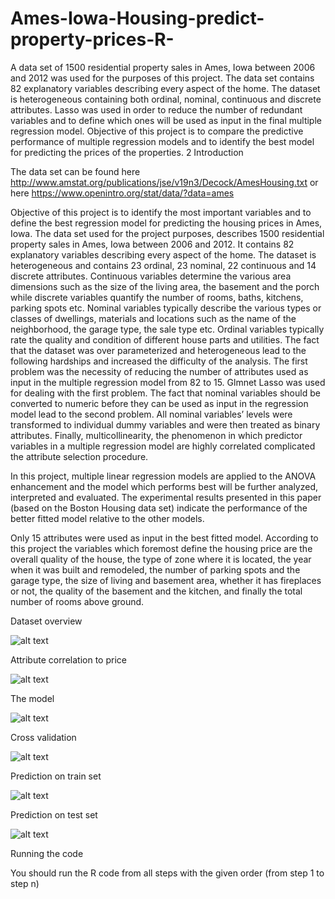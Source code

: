 # Ames-Iowa-Housing-predict-property-prices-R-

A data set of 1500 residential property sales in Ames, Iowa between 2006 and 2012 was used for the purposes of this project.
The data set contains 82 explanatory variables describing every aspect of the home. The dataset is
heterogeneous containing both ordinal, nominal, continuous and discrete attributes. Lasso was used in order
to reduce the number of redundant variables and to define which ones will be used as input in the final
multiple regression model. Objective of this project is to compare the predictive performance of multiple
regression models and to identify the best model for predicting the prices of the properties.
2 Introduction

The data set can be found 
here http://www.amstat.org/publications/jse/v19n3/Decock/AmesHousing.txt
or here https://www.openintro.org/stat/data/?data=ames


Objective of this project is to identify the most important variables and to define the best regression model for
predicting the housing prices in Ames, Iowa. The data set used for the project purposes, describes 1500
residential property sales in Ames, Iowa between 2006 and 2012. It contains 82 explanatory variables
describing every aspect of the home. The dataset is heterogeneous and contains 23 ordinal, 23 nominal, 22
continuous and 14 discrete attributes. Continuous variables determine the various area dimensions such as
the size of the living area, the basement and the porch while discrete variables quantify the number of
rooms, baths, kitchens, parking spots etc. Nominal variables typically describe the various types or classes
of dwellings, materials and locations such as the name of the neighborhood, the garage type, the sale type
etc. Ordinal variables typically rate the quality and condition of different house parts and utilities.
The fact that the dataset was over parameterized and heterogeneous lead to the following hardships and
increased the difficulty of the analysis. The first problem was the necessity of reducing the number of
attributes used as input in the multiple regression model from 82 to 15. Glmnet Lasso was used for dealing
with the first problem. The fact that nominal variables should be converted to numeric before they can be
used as input in the regression model lead to the second problem. All nominal variables’ levels were
transformed to individual dummy variables and were then treated as binary attributes. Finally,
multicollinearity, the phenomenon in which predictor variables in a multiple regression model are highly
correlated complicated the attribute selection procedure.

In this project, multiple linear regression models are applied to the ANOVA enhancement and the model
which performs best will be further analyzed, interpreted and evaluated. The experimental results presented
in this paper (based on the Boston Housing data set) indicate the performance of the better fitted model
relative to the other models.

Only 15 attributes were used as input in the best fitted model. According to this project the
variables which foremost define the housing price are the overall quality of the house, the type of zone
where it is located, the year when it was built and remodeled, the number of parking spots and the garage
type, the size of living and basement area, whether it has fireplaces or not, the quality of the basement and
the kitchen, and finally the total number of rooms above ground.

Dataset overview 

![alt text](https://github.com/evagian/Ames-Iowa-Housing-predict-property-prices-R-/blob/master/data/iowa%20dataset%20overview.png)

Attribute correlation to price

![alt text](https://github.com/evagian/Ames-Iowa-Housing-predict-property-prices-R-/blob/master/data/iowa%20correlations%20to%20price.png)

The model 

![alt text](https://github.com/evagian/Ames-Iowa-Housing-predict-property-prices-R-/blob/master/data/iowa%20model.png)

Cross validation

![alt text](https://github.com/evagian/Ames-Iowa-Housing-predict-property-prices-R-/blob/master/data/iowa%20kfold.png)

Prediction on train set 

![alt text](https://github.com/evagian/Ames-Iowa-Housing-predict-property-prices-R-/blob/master/data/iowa%20train%20set%20prediction.png)

Prediction on test set 

![alt text](https://github.com/evagian/Ames-Iowa-Housing-predict-property-prices-R-/blob/master/data/iowa%20test%20set%20prediction.png)

Running the code

You should run the R code from all steps with the given order (from step 1 to step n)

